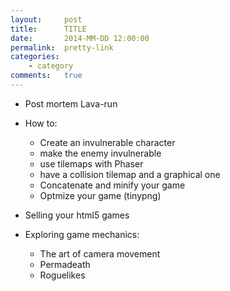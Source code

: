 ```yaml
---
layout:     post
title:      TITLE
date:       2014-MM-DD 12:00:00
permalink:  pretty-link
categories: 
    - category
comments:   true
---
```


- Post mortem Lava-run
- How to:
    - Create an invulnerable character
    - make the enemy invulnerable
    - use tilemaps with Phaser
    - have a collision tilemap and a graphical one
    - Concatenate and minify your game
    - Optmize your game (tinypng)
    
- Selling your html5 games
- Exploring game mechanics:
    - The art of camera movement
    - Permadeath
    - Roguelikes
